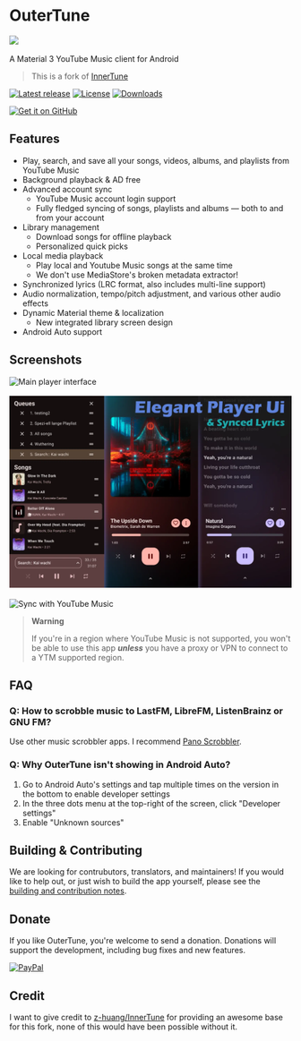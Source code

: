# OuterTune

<img src="./assets/outertune.webp" height="72">

A Material 3 YouTube Music client for Android

> This is a fork of [InnerTune](https://github.com/z-huang/InnerTune)

[![Latest release](https://img.shields.io/github/v/release/DD3Boh/OuterTune?include_prereleases)](https://github.com/DD3Boh/OuterTune/releases)
[![License](https://img.shields.io/github/license/DD3Boh/OuterTune)](https://www.gnu.org/licenses/gpl-3.0)
[![Downloads](https://img.shields.io/github/downloads/DD3Boh/OuterTune/total)](https://github.com/DD3Boh/OuterTune/releases)

[<img src="https://github.com/machiav3lli/oandbackupx/blob/034b226cea5c1b30eb4f6a6f313e4dadcbb0ece4/badge_github.png" alt="Get it on GitHub" height="80">](https://github.com/DD3Boh/OuterTune/releases/latest)

## Features

- Play, search, and save all your songs, videos, albums, and playlists from YouTube Music
- Background playback & AD free
- Advanced account sync
    - YouTube Music account login support
    - Fully fledged syncing of songs, playlists and albums — both to and from your account
- Library management
    - Download songs for offline playback
    - Personalized quick picks
- Local media playback
    - Play local and Youtube Music songs at the same time
    - We don't use MediaStore's broken metadata extractor!
- Synchronized lyrics (LRC format, also includes multi-line support)
- Audio normalization, tempo/pitch adjustment, and various other audio effects
- Dynamic Material theme & localization
    - New integrated library screen design
- Android Auto support

## Screenshots

<img src="./assets/main-interface.webp" width="600" alt="Main player interface" />
<br/><br/>
<img src="./assets/player.webp" width="600" alt="Player interface"/>
<br/><br/>
<img src="./assets/ytm-sync.webp" width="600" alt="Sync with YouTube Music"/>

> **Warning**
>
>If you're in a region where YouTube Music is not supported, you won't be able to use this app
***unless*** you have a proxy or VPN to connect to a YTM supported region.

## FAQ

### Q: How to scrobble music to LastFM, LibreFM, ListenBrainz or GNU FM?

Use other music scrobbler apps. I
recommend [Pano Scrobbler](https://play.google.com/store/apps/details?id=com.arn.scrobble).

### Q: Why OuterTune isn't showing in Android Auto?

1. Go to Android Auto's settings and tap multiple times on the version in the bottom to enable
   developer settings
2. In the three dots menu at the top-right of the screen, click "Developer settings"
3. Enable "Unknown sources"

## Building & Contributing

We are looking for contrubutors, translators, and maintainers! If you would like to help out, or just wish to build the app yourself, please see the [building and contribution notes](./CONTRIBUTING.md).

## Donate

If you like OuterTune, you're welcome to send a donation. Donations will support the development,
including bug fixes and new features.

<a href="https://paypal.me/DD3Boh"><img src="./assets/paypal.png" alt="PayPal" height="60" ></a>

## Credit

I want to give credit to [z-huang/InnerTune](https://github.com/z-huang/InnerTune) for providing
an awesome base for this fork, none of this would have been possible without it.
